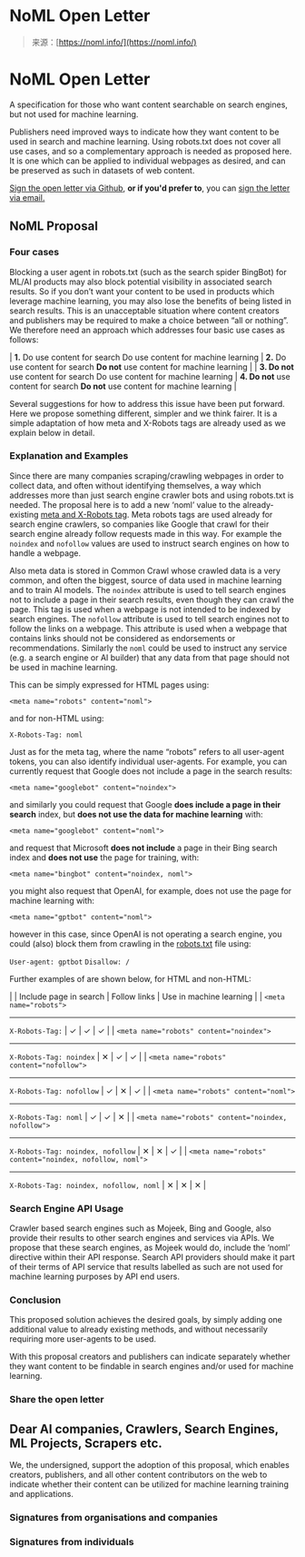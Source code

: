 <!--yml
category: 未分类
date: 2024-05-27 15:08:44
-->

# NoML Open Letter

> 来源：[https://noml.info/](https://noml.info/)

# NoML Open Letter

A specification for those who want content searchable on search engines, but not used for machine learning.

Publishers need improved ways to indicate how they want content to be used in search and machine learning. Using robots.txt does not cover all use cases, and so a complementary approach is needed as proposed here. It is one which can be applied to individual webpages as desired, and can be preserved as such in datasets of web content.

[Sign the open letter via Github,](https://github.com/Mojeek/noml-open-letter/issues/new?assignees=PrivacyDingus&labels=&projects=&template=sign.md&title=SIGN%3A+NAME) **or if you'd prefer to**, you can [sign the letter via email.](mailto:josh@mojeek.com?subject=Sign%20the%20open%20letter&body=Please%20provide%20your%20name,%20a%20URL%20if%20you%20would%20like%20your%20name%20to%20be%20hyperlinked%20somewhere,%20and%20an%20affiliation%20(company,%20organisation%20etc.)%20if%20relevant.%20If%20you%20are%20signing%20the%20letter%20as%20a%20company%20or%20organisation,%20consider%20attaching%20a%20logo)

## NoML Proposal

### Four cases

Blocking a user agent in robots.txt (such as the search spider BingBot) for ML/AI products may also block potential visibility in associated search results. So if you don’t want your content to be used in products which leverage machine learning, you may also lose the benefits of being listed in search results. This is an unacceptable situation where content creators and publishers may be required to make a choice between “all or nothing”. We therefore need an approach which addresses four basic use cases as follows:

| **1.** Do use content for search Do use content for machine learning | **2.** Do use content for search **Do not** use content for machine learning |
| **3\. Do not** use content for search Do use content for machine learning | **4\. Do not** use content for search **Do not** use content for machine learning |

Several suggestions for how to address this issue have been put forward. Here we propose something different, simpler and we think fairer. It is a simple adaptation of how meta and X-Robots tags are already used as we explain below in detail.

### Explanation and Examples

Since there are many companies scraping/crawling webpages in order to collect data, and often without identifying themselves, a way which addresses more than just search engine crawler bots and using robots.txt is needed. The proposal here is to add a new ‘noml’ value to the already-existing [meta and X-Robots tag](https://www.semrush.com/blog/robots-meta/). Meta robots tags are used already for search engine crawlers, so companies like Google that crawl for their search engine already follow requests made in this way. For example the `noindex` and `nofollow` values are used to instruct search engines on how to handle a webpage.

Also meta data is stored in Common Crawl whose crawled data is a very common, and often the biggest, source of data used in machine learning and to train AI models. The `noindex` attribute is used to tell search engines not to include a page in their search results, even though they can crawl the page. This tag is used when a webpage is not intended to be indexed by search engines. The `nofollow` attribute is used to tell search engines not to follow the links on a webpage. This attribute is used when a webpage that contains links should not be considered as endorsements or recommendations. Similarly the `noml` could be used to instruct any service (e.g. a search engine or AI builder) that any data from that page should not be used in machine learning.

This can be simply expressed for HTML pages using:

`<meta name="robots" content="noml">`

and for non-HTML using:

`X-Robots-Tag: noml`

Just as for the meta tag, where the name “robots” refers to all user-agent tokens, you can also identify individual user-agents. For example, you can currently request that Google does not include a page in the search results:

`<meta name="googlebot" content="noindex">`

and similarly you could request that Google **does include a page in their search** index, but **does not use the data for machine learning** with:

`<meta name="googlebot" content="noml">`

and request that Microsoft **does not include** a page in their Bing search index and **does not use** the page for training, with:

`<meta name="bingbot" content="noindex, noml">`

you might also request that OpenAI, for example, does not use the page for machine learning with:

`<meta name="gptbot" content="noml">`

however in this case, since OpenAI is not operating a search engine, you could (also) block them from crawling in the [robots.txt](https://en.wikipedia.org/wiki/Robots.txt) file using:

`User-agent: gptbot`
`Disallow: /`

Further examples of are shown below, for HTML and non-HTML:

|  | Include page in search | Follow links | Use in machine learning |
| `<meta name="robots">` 
* * *

`X-Robots-Tag:` | ✓ | ✓ | ✓ |
| `<meta name="robots" content="noindex">` 
* * *

`X-Robots-Tag: noindex` | ✕ | ✓ | ✓ |
| `<meta name="robots" content="nofollow">` 
* * *

`X-Robots-Tag: nofollow` | ✓ | ✕ | ✓ |
| `<meta name="robots" content="noml">` 
* * *

`X-Robots-Tag: noml` | ✓ | ✓ | ✕ |
| `<meta name="robots" content="noindex, nofollow">` 
* * *

`X-Robots-Tag: noindex, nofollow` | ✕ | ✕ | ✓ |
| `<meta name="robots" content="noindex, nofollow, noml">` 
* * *

`X-Robots-Tag: noindex, nofollow, noml` | ✕ | ✕ | ✕ |

### Search Engine API Usage

Crawler based search engines such as Mojeek, Bing and Google, also provide their results to other search engines and services via APIs. We propose that these search engines, as Mojeek would do, include the ‘noml’ directive within their API response. Search API providers should make it part of their terms of API service that results labelled as such are not used for machine learning purposes by API end users.

### Conclusion

This proposed solution achieves the desired goals, by simply adding one additional value to already existing methods, and without necessarily requiring more user-agents to be used.

With this proposal creators and publishers can indicate separately whether they want content to be findable in search engines and/or used for machine learning.

### Share the open letter

## Dear AI companies, Crawlers, Search Engines, ML Projects, Scrapers etc.

We, the undersigned, support the adoption of this proposal, which enables creators, publishers, and all other content contributors on the web to indicate whether their content can be utilized for machine learning training and applications.

### Signatures from organisations and companies

### Signatures from individuals